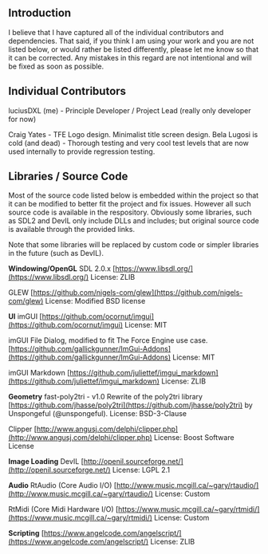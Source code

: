 ## Introduction
I believe that I have captured all of the individual contributors and dependencies. That said, if you think I am using your work and you are not listed below, or would rather be listed differently, please let me know so that it can be corrected. Any mistakes in this regard are not intentional and will be fixed as soon as possible.

## Individual Contributors
luciusDXL (me) - Principle Developer / Project Lead (really only developer for now)

Craig Yates - TFE Logo design. Minimalist title screen design.
Bela Lugosi is cold (and dead) - Thorough testing and very cool test levels that are now used internally to provide regression testing.

## Libraries / Source Code
Most of the source code listed below is embedded within the project so that it can be modified to better fit the project and fix issues. However all such source code is available in the respository. Obviously some libraries, such as SDL2 and DevIL only include DLLs and includes; but original source code is available through the provided links.

Note that some libraries will be replaced by custom code or simpler libraries in the future (such as DevIL).

**Windowing/OpenGL**
SDL 2.0.x
[https://www.libsdl.org/](https://www.libsdl.org/)
License: ZLIB

GLEW
[https://github.com/nigels-com/glew](https://github.com/nigels-com/glew)
License: Modified BSD license

**UI**
imGUI
[https://github.com/ocornut/imgui](https://github.com/ocornut/imgui)
License: MIT

imGUI File Dialog, modified to fit The Force Engine use case.
[https://github.com/gallickgunner/ImGui-Addons](https://github.com/gallickgunner/ImGui-Addons)
License: MIT

imGUI Markdown
[https://github.com/juliettef/imgui_markdown](https://github.com/juliettef/imgui_markdown)
License: ZLIB

**Geometry**
fast-poly2tri - v1.0
Rewrite of the poly2tri library [https://github.com/jhasse/poly2tri](https://github.com/jhasse/poly2tri) by Unspongeful (@unspongeful).
License: BSD-3-Clause

Clipper
[http://www.angusj.com/delphi/clipper.php](http://www.angusj.com/delphi/clipper.php)
License: Boost Software License

**Image Loading**
DevIL
[http://openil.sourceforge.net/](http://openil.sourceforge.net/)
License: LGPL 2.1

**Audio**
RtAudio (Core Audio I/O)
[http://www.music.mcgill.ca/~gary/rtaudio/](http://www.music.mcgill.ca/~gary/rtaudio/)
License: Custom

RtMidi (Core Midi Hardware I/O)
[https://www.music.mcgill.ca/~gary/rtmidi/](https://www.music.mcgill.ca/~gary/rtmidi/)
License: Custom

**Scripting**
[https://www.angelcode.com/angelscript/](https://www.angelcode.com/angelscript/)
License: ZLIB

